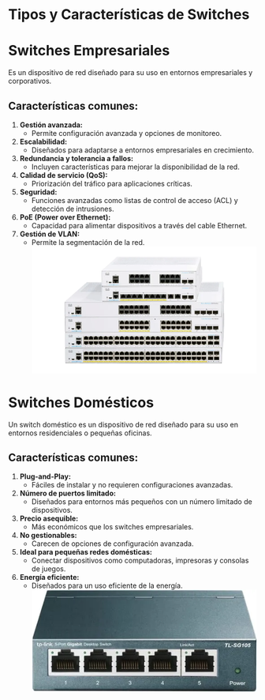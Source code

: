 # Tipos y Características de Switches

# Switches Empresariales
Es un dispositivo de red diseñado para su uso en entornos empresariales y corporativos.


## Características comunes:
1. **Gestión avanzada:**
   - Permite configuración avanzada y opciones de monitoreo.
2. **Escalabilidad:**
   - Diseñados para adaptarse a entornos empresariales en crecimiento.
3. **Redundancia y tolerancia a fallos:**
   - Incluyen características para mejorar la disponibilidad de la red.
4. **Calidad de servicio (QoS):**
   - Priorización del tráfico para aplicaciones críticas.
5. **Seguridad:**
   - Funciones avanzadas como listas de control de acceso (ACL) y detección de intrusiones.
6. **PoE (Power over Ethernet):**
   - Capacidad para alimentar dispositivos a través del cable Ethernet.
7. **Gestión de VLAN:**
   - Permite la segmentación de la red.
![switch](../img/2.webp)

# Switches Domésticos
Un switch doméstico es un dispositivo de red diseñado para su uso en entornos residenciales o pequeñas oficinas.

## Características comunes:
1. **Plug-and-Play:**
   - Fáciles de instalar y no requieren configuraciones avanzadas.
2. **Número de puertos limitado:**
   - Diseñados para entornos más pequeños con un número limitado de dispositivos.
3. **Precio asequible:**
   - Más económicos que los switches empresariales.
4. **No gestionables:**
   - Carecen de opciones de configuración avanzada.
5. **Ideal para pequeñas redes domésticas:**
   - Conectar dispositivos como computadoras, impresoras y consolas de juegos.
6. **Energía eficiente:**
   - Diseñados para un uso eficiente de la energía.
![switch](../img/1.webp)
